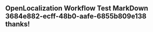 <properties
ms.topic="hero-topic"
ms.test1="hero-topic"
ms.test2="test"/>

## OpenLocalization Workflow Test MarkDown 3684e882-ecff-48b0-aafe-6855b809e138 thanks!
